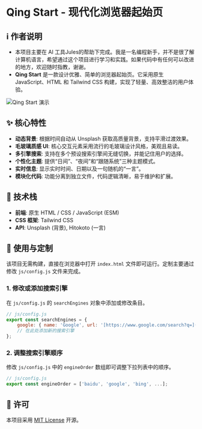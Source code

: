 # Qing Start - 现代化浏览器起始页

## ℹ️ 作者说明

- 本项目主要在 AI 工具Jules的帮助下完成。我是一名编程新手，并不是很了解计算机语言，希望通过这个项目进行学习和实践。如果代码中有任何可以改进的地方，欢迎随时指教，谢谢。
- **Qing Start** 是一款设计优雅、简单的浏览器起始页。它采用原生 JavaScript、HTML 和 Tailwind CSS 构建，实现了轻量、高效整洁的用户体验。

![Qing Start 演示](https://s21.ax1x.com/2025/08/12/pVwCzCt.jpg)

## ✨ 核心特性

- **动态背景**: 根据时间自动从 Unsplash 获取高质量背景，支持平滑过渡效果。
- **毛玻璃质感 UI**: 核心交互元素采用流行的毛玻璃设计风格，美观且易读。
- **多引擎搜索**: 支持在多个预设搜索引擎间无缝切换，并能记住用户的选择。
- **个性化主题**: 提供“日间”、“夜间”和“跟随系统”三种主题模式。
- **实时信息**: 显示实时时间、日期以及一句随机的“一言”。
- **模块化代码**: 功能分离到独立文件，代码逻辑清晰，易于维护和扩展。

## 🚀 技术栈

- **前端**: 原生 HTML / CSS / JavaScript (ESM)
- **CSS 框架**: Tailwind CSS
- **API**: Unsplash (背景), Hitokoto (一言)

## 🔧 使用与定制

该项目无需构建，直接在浏览器中打开 `index.html` 文件即可运行。定制主要通过修改 `js/config.js` 文件来完成。

### 1. 修改或添加搜索引擎

在 `js/config.js` 的 `searchEngines` 对象中添加或修改条目。

```javascript
// js/config.js
export const searchEngines = {
    google: { name: 'Google', url: '[https://www.google.com/search?q=](https://www.google.com/search?q=)', logo: `<svg>...</svg>` },
    // 在此处添加新的搜索引擎
};
```

### 2. 调整搜索引擎顺序

修改 `js/config.js` 中的 `engineOrder` 数组即可调整下拉列表中的顺序。

```javascript
// js/config.js
export const engineOrder = ['baidu', 'google', 'bing', ...];
```

## 📜 许可

本项目采用 [MIT License](LICENSE) 开源。
